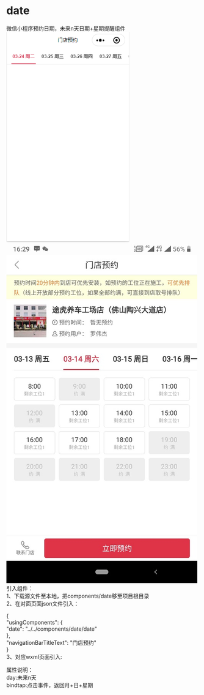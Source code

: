 # date
微信小程序预约日期，未来n天日期+星期提醒组件  
![image](https://github.com/LuQiuRen/date/blob/master/show1.png?raw=true)
![image](https://github.com/LuQiuRen/date/blob/master/show.jpg?raw=true)  
引入组件：  
1、下载源文件至本地，把components/date移至项目根目录  
2、在对面页面json文件引入：  

{  
  "usingComponents": {  
    "date": "../../components/date/date"  
  },  
  "navigationBarTitleText": "门店预约"  
}  
3、对应wxml页面引入:  

<date day="18" bindtap="click">  
</date>  

属性说明：  
day:未来n天  
bindtap:点击事件，返回月+日+星期
